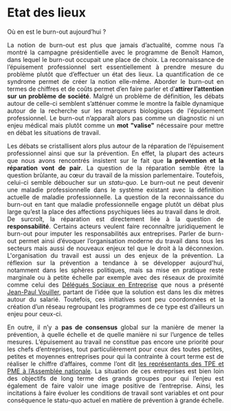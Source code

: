 # Etat des lieux 

Où en est le burn-out aujourd’hui ?

<p align="justify">La notion de burn-out est plus que jamais d’actualité, comme nous l’a montré la campagne présidentielle avec le programme de Benoît Hamon, dans lequel le burn-out occupait une place de choix. La reconnaissance de l’épuisement professionnel sert essentiellement à prendre mesure du problème plutôt que d’effectuer un état des lieux. La quantification de ce syndrome permet de créer la notion elle-même. Aborder le burn-out en termes de chiffres et de coûts permet d’en faire parler et d’<strong>attirer l’attention sur un problème de société</strong>. Malgré un problème de définition, les débats autour de celle-ci semblent s’atténuer comme le montre la faible dynamique autour de la recherche sur les marqueurs biologiques de l'épuisement professionnel. Le burn-out n’apparaît alors pas comme un diagnostic ni un enjeu médical mais plutôt comme un <strong>mot "valise"</strong> nécessaire pour mettre en débat les situations de travail. <br></p>
<p align="justify">Les débats se cristallisent alors plus autour de la réparation de l’épuisement professionnel ainsi que sur la prévention. En effet, la plupart des acteurs que nous avons rencontrés insistent sur le fait que <strong>la prévention et la réparation vont de pair</strong>. La question de la réparation semble être la question brûlante, au cœur du travail de la mission parlementaire. Toutefois, celui-ci semble déboucher sur un <i>statu-quo</i>. Le burn-out ne peut devenir une maladie professionnelle dans le système existant avec la définition actuelle de maladie professionnelle. La question de la reconnaissance du burn-out en tant que maladie professionnelle engage plutôt un débat plus large qu’est la place des affections psychiques liées au travail dans le droit.<br>
De surcroît, la réparation est directement liée à la question de <strong>responsabilité</strong>. Certains acteurs veulent faire reconnaître juridiquement le burn-out pour imputer les responsabilités aux entreprises. Parler de burn-out permet ainsi d’évoquer l’organisation moderne du travail dans tous les secteurs mais aussi de nouveaux enjeux tel que le droit à la déconnexion. L'organisation du travail est aussi un des enjeux de la prévention. La réflexion sur la prévention a tendance à se développer aujourd'hui, notamment dans les sphères politiques, mais sa mise en pratique reste marginale ou à petite échelle par exemple avec des réseaux de proximité comme celui des <a href="http://www.dse.cftchpe.fr/" target="_blank">Délégués Sociaux en Entreprise</a> que nous a présenté <a href="https://controverses.github.io/burn-out/acteurs#jean-paul-vouiller" target="_blank">Jean-Paul Vouiller</a>, partant de l’idée que la solution est dans les dix mètres autour du salarié. Toutefois, ces initiatives sont peu coordonnées et la création d’un réseau regroupant les programmes de ce type est d’ailleurs un enjeu pour ceux-ci.</p>
<p align="justify">En outre, il n’y a <strong>pas de consensus</strong> global sur la manière de mener la prévention, à quelle échelle et de quelle manière ni sur l’urgence de telles mesures. L’épuisement au travail ne constitue pas encore une priorité pour les chefs d’entreprises, tout particulièrement pour ceux des toutes petites, petites et moyennes entreprises pour qui la contrainte à court terme est de réaliser le chiffre d’affaires, comme l’ont dit <a href="http://videos.assemblee-nationale.fr/video.4228674_57da8b5a1004c.syndrome-d-epuisement-professionnel--table-ronde-des-organisations-syndicales-representatives-des-s-15-septembre-2016#" target="_blank">les représentants des TPE et PME à l’Assemblée nationale</a>. La situation de ces entreprises est bien loin des objectifs de long terme des grands groupes pour qui l’enjeu est également de faire valoir une image positive de l’entreprise. Ainsi, les incitations à faire évoluer les conditions de travail sont variables et ont pour conséquence le statu-quo actuel en matière de prévention à grande échelle.</p>
